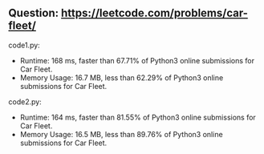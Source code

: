 ## Question: https://leetcode.com/problems/car-fleet/

code1.py:
* Runtime: 168 ms, faster than 67.71% of Python3 online submissions for Car Fleet.
* Memory Usage: 16.7 MB, less than 62.29% of Python3 online submissions for Car Fleet.

code2.py:
* Runtime: 164 ms, faster than 81.55% of Python3 online submissions for Car Fleet.
* Memory Usage: 16.5 MB, less than 89.76% of Python3 online submissions for Car Fleet.